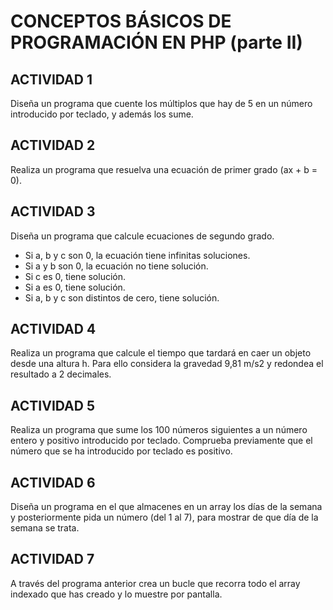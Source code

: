 # CONCEPTOS BÁSICOS DE PROGRAMACIÓN EN PHP (parte II)
## ACTIVIDAD 1

Diseña un programa que cuente los múltiplos que hay de 5 en un número introducido por teclado, y además los sume.

## ACTIVIDAD 2

Realiza un programa que resuelva una ecuación de primer grado (ax + b = 0).

## ACTIVIDAD 3

Diseña un programa que calcule ecuaciones de segundo grado.
*	Si a, b y c son 0, la ecuación tiene infinitas soluciones.
*	Si a y b son 0, la ecuación no tiene solución.
*	Si c es 0, tiene solución.
*	Si a es 0, tiene solución.
*	Si a, b y c son distintos de cero, tiene solución.


## ACTIVIDAD 4

Realiza un programa que calcule el tiempo que tardará en caer un objeto desde una altura h. Para ello considera la gravedad 9,81 m/s2 y redondea el resultado a 2 decimales.

## ACTIVIDAD 5

Realiza un programa que sume los 100 números siguientes a un número entero y positivo introducido por teclado. Comprueba previamente que el número que se ha introducido por teclado es positivo.

## ACTIVIDAD 6

Diseña un programa en el que almacenes en un array los días de la semana y posteriormente pida un número (del 1 al 7), para mostrar de que día de la semana se trata.

## ACTIVIDAD 7

A través del programa anterior crea un bucle que recorra todo el array indexado que has creado y lo muestre por pantalla.



